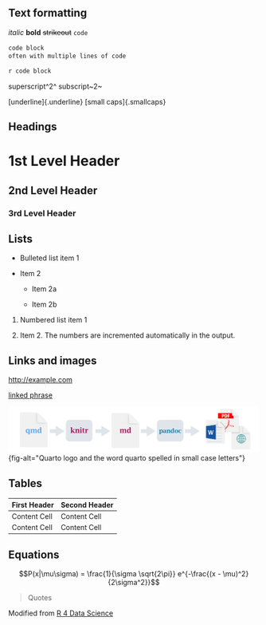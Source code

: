 ## Text formatting

*italic* **bold** ~~strikeout~~ `code`

```         
code block
often with multiple lines of code
```

``` r
r code block
```

superscript^2^ subscript~2~

[underline]{.underline} [small caps]{.smallcaps}

## Headings

# 1st Level Header

## 2nd Level Header

### 3rd Level Header

## Lists

-   Bulleted list item 1

-   Item 2

    -   Item 2a

    -   Item 2b

1.  Numbered list item 1

2.  Item 2. The numbers are incremented automatically in the output.

## Links and images

<http://example.com>

[linked phrase](http://example.com)

![optional caption text](quarto-flow.png){fig-alt="Quarto logo and the word quarto spelled in small case letters"}

## Tables

| First Header | Second Header |
|--------------|---------------|
| Content Cell | Content Cell  |
| Content Cell | Content Cell  |

## Equations

$$P(x|\mu\sigma) = \frac{1}{\sigma \sqrt{2\pi}} e^{-\frac{(x - \mu)^2}{2\sigma^2}}$$

> Quotes

Modified from [R 4 Data Science](https://r4ds.hadley.nz/)
